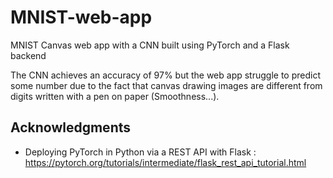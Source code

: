 # MNIST-web-app
MNIST Canvas web app with a CNN built using PyTorch and a Flask backend

The CNN achieves an accuracy of 97% but the web app struggle to predict some number due to the fact that canvas drawing images are different from digits written with a pen on paper (Smoothness...).

## Acknowledgments
* Deploying PyTorch in Python via a REST API with Flask : https://pytorch.org/tutorials/intermediate/flask_rest_api_tutorial.html
